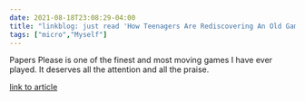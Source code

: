 ```yaml
---
date: 2021-08-18T23:08:29-04:00
title: "linkblog: just read 'How Teenagers Are Rediscovering An Old Game About Authoritarianism | by Clive Thompson | Aug, 2021 | OneZero'"
tags: ["micro","Myself"]
---
```

Papers Please is one of the finest and most moving games I have ever played. It deserves all the attention and all the praise.
 
[link to article](https://onezero.medium.com/how-teenagers-are-rediscovering-an-old-game-about-authoritarianism-8346d7b7c295)
